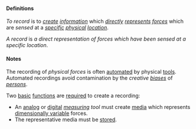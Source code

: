 #### Definitions

*To record* is to *[create](https://github.com/gcassel/Modular-Organization-Terminology/blob/master/terms/create.md) [information](https://github.com/gcassel/Modular-Organization-Terminology/blob/master/terms/information.md)* which *[directly](https://github.com/gcassel/Modular-Organization-Terminology/blob/master/terms/direct.md) [represents](https://github.com/gcassel/Modular-Organization-Terminology/blob/master/terms/represent.md) [forces](https://github.com/gcassel/Modular-Organization-Terminology/blob/master/terms/force.md)* which are *sensed* at a *[specific](https://github.com/gcassel/Modular-Organization-Terminology/blob/master/terms/specific.md) [physical](https://github.com/gcassel/Modular-Organization-Terminology/blob/master/terms/physical.md) [location](https://github.com/gcassel/Modular-Organization-Terminology/blob/master/terms/location.md)*.

*A record* is *a direct representation of forces which have been sensed at a specific location*.
		
#### Notes  

The recording of *physical forces* is often [automated](https://github.com/gcassel/Modular-Organization-Terminology/blob/master/terms/automate.md) by physical [tools](https://github.com/gcassel/Modular-Organization-Terminology/blob/master/terms/tool.md).  Automated recordings avoid contamination by the *creative [biases](https://github.com/gcassel/Modular-Organization-Terminology/blob/master/terms/bias.md)* of *[persons](https://github.com/gcassel/Modular-Organization-Terminology/blob/master/terms/person.md)*.

Two [basic](https://github.com/gcassel/Modular-Organization-Terminology/blob/master/terms/base.md) [functions](https://github.com/gcassel/Modular-Organization-Terminology/blob/master/terms/function.md) are [required](https://github.com/gcassel/Modular-Organization-Terminology/blob/master/terms/require.md) to create a recording:
* An [analog](https://github.com/gcassel/Modular-Organization-Terminology/blob/master/terms/analog.md) or [digital](https://github.com/gcassel/Modular-Organization-Terminology/blob/master/terms/digital.md) *[measuring](https://github.com/gcassel/Modular-Organization-Terminology/blob/master/terms/measure.md) tool* must create [media](https://github.com/gcassel/Modular-Organization-Terminology/blob/master/terms/media.md) which represents [dimensionally variable](https://github.com/gcassel/Modular-Organization-Terminology/blob/master/terms/dimensional-variable.md) forces.
* The representative media must be [stored](https://github.com/gcassel/Modular-Organization-Terminology/blob/master/terms/store.md).
